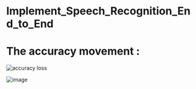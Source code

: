 # Implement_Speech_Recognition_End_to_End

# The accuracy movement :

![accuracy loss](https://github.com/valid999/Implement_Speech_Recognition_End_to_End/assets/95305177/4cca3259-19d5-4720-8cea-ec9d6427b237)



![image](https://github.com/valid999/Implement_Speech_Recognition_End_to_End/assets/95305177/a3cd5e77-5bf1-4637-892a-4f96fb0b331b)



